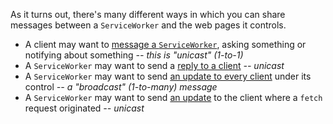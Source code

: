 As it turns out, there's many different ways in which you can share messages between a `ServiceWorker` and the web pages it controls.

- A client may want to [message a `ServiceWorker`][1], asking something or notifying about something _-- this is "unicast" (1-to-1)_
- A `ServiceWorker` may want to send a [reply to a client][2] _-- unicast_
- A `ServiceWorker` may want to send [an update to every client][3] under its control _-- a "broadcast" (1-to-many) message_
- A `ServiceWorker` may want to send [an update][4] to the client where a `fetch` request originated _-- unicast_

[1]: #messaging-the-serviceworker
[2]: #getting-replies-from-the-serviceworker
[3]: #broadcasting-from-a-serviceworker-to-every-client
[4]: #dual-channeling-fetch-requests
